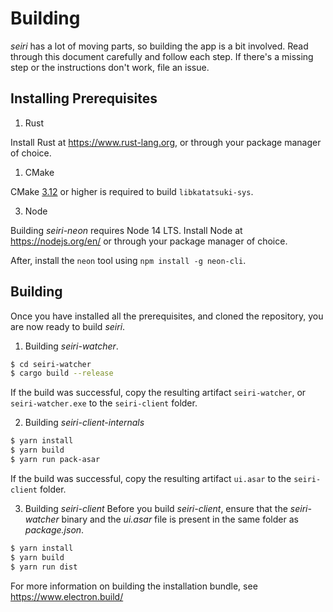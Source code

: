# Building

*seiri* has a lot of moving parts, so building the app is a bit involved. Read through this document carefully and follow each step. If there's a missing step or the instructions don't work, file an issue.

## Installing Prerequisites

1. Rust

Install Rust at https://www.rust-lang.org, or through your package manager of choice.

1. CMake

CMake [3.12](https://cmake.org/) or higher is required to build `libkatatsuki-sys`.

3. Node

Building *seiri-neon* requires Node 14 LTS. Install Node at https://nodejs.org/en/ or through your package manager of choice. 

After, install the `neon` tool using `npm install -g neon-cli`.

## Building

Once you have installed all the prerequisites, and cloned the repository, you are now ready to build *seiri*.

1. Building *seiri-watcher*.
```bash
$ cd seiri-watcher
$ cargo build --release
```

If the build was successful, copy the resulting artifact `seiri-watcher`, or `seiri-watcher.exe` to the `seiri-client` folder.

2. Building *seiri-client-internals*
```bash
$ yarn install
$ yarn build
$ yarn run pack-asar
```
If the build was successful, copy the resulting artifact `ui.asar` to the `seiri-client` folder.

3. Building *seiri-client*
Before you build *seiri-client*, ensure that the *seiri-watcher* binary and the *ui.asar* file is present in the same folder as *package.json*.

```bash
$ yarn install
$ yarn build
$ yarn run dist
```

For more information on building the installation bundle, see https://www.electron.build/




